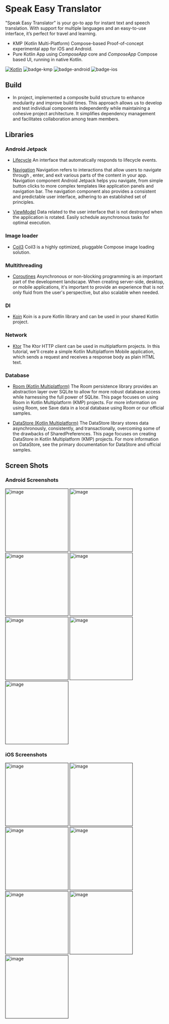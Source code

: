 # Speak Easy Translator

"Speak Easy Translator" is your go-to app for instant text and speech translation. With support for
multiple languages and an easy-to-use interface, it’s perfect for travel and learning.

- KMP (Kotlin Multi-Platform) Compose-based Proof-of-concept experimental app for iOS and Android.
- Pure Kotlin App using _ComposeApp_ core and _ComposeApp_ Compose based UI, running in native
  Kotlin.

[![Kotlin](https://img.shields.io/badge/Kotlin-2.0.21-blue.svg?style=flat&logo=kotlin)](https://kotlinlang.org)
![badge-kmp](https://img.shields.io/badge/KMP-1.6.11-blue)
![badge-android](http://img.shields.io/badge/platform-android-6EDB8D.svg?style=flat)
![badge-ios](http://img.shields.io/badge/platform-ios-CDCDCD.svg?style=flat)

## Build

* In project, implemented a composite build structure to enhance modularity and improve
build times. This approach allows us to develop and test individual components independently while
maintaining a cohesive project architecture. It simplifies dependency management and facilitates
collaboration among team members.

## Libraries

### Android Jetpack

* [Lifecycle](https://developer.android.com/topic/libraries/architecture/lifecycle) An interface
  that automatically responds to lifecycle events.

* [Navigation](https://developer.android.com/guide/navigation?gclsrc=aw.ds&gclid=Cj0KCQiA09eQBhCxARIsAAYRiymyM6hTEs0cGr5ZCXOWtLhVUwDK1O86vf8V_Uq2DWvVYNFZwPFznzAaAllMEALw_wcB)
  Navigation refers to interactions that allow users to navigate through , enter, and exit various
  parts of the content in your app. Navigation component Android Jetpack helps you navigate, from
  simple button clicks to more complex templates like application panels and navigation bar. The
  navigation component also provides a consistent and predictable user interface, adhering to an
  established set of principles.

* [ViewModel](https://developer.android.com/topic/libraries/architecture/viewmodel) Data related to
  the user interface that is not destroyed when the application is rotated. Easily schedule
  asynchronous tasks for optimal execution.

### Image loader

* [Coil3](https://skydoves.github.io/landscapist/coil3/) Coil3 is a highly optimized,
  pluggable Compose image loading solution.

### Multithreading

* [Coroutines](https://kotlinlang.org/docs/coroutines-overview.html) Asynchronous or non-blocking
  programming is an important part of the development landscape. When creating server-side, desktop,
  or mobile applications, it's important to provide an experience that is not only fluid from the
  user's perspective, but also scalable when needed.

### DI

* [Koin](https://insert-koin.io/docs/reference/koin-mp/kmp/)
  Koin is a pure Kotlin library and can be used in your shared Kotlin project.

### Network

* [Ktor](https://ktor.io/docs/client-create-multiplatform-application.html)
  The Ktor HTTP client can be used in multiplatform projects. In this tutorial, we'll create a
  simple Kotlin Multiplatform Mobile application, which sends a request and receives a response body
  as plain HTML text.

### Database

* [Room (Kotlin Multiplatform)](https://developer.android.com/kotlin/multiplatform/room) The Room
  persistence library provides an abstraction layer over SQLite to allow for more robust database
  access while harnessing the full power of SQLite. This page focuses on using Room in Kotlin
  Multiplatform (KMP) projects. For more information on using Room, see Save data in a local
  database using Room or our official samples.

* [DataStore (Kotlin Multiplatform)](https://developer.android.com/kotlin/multiplatform/datastore)
  The DataStore library stores data asynchronously, consistently, and transactionally, overcoming
  some of the drawbacks of SharedPreferences. This page focuses on creating DataStore in Kotlin
  Multiplatform (KMP) projects. For more information on DataStore, see the primary documentation for
  DataStore and official samples.

## Screen Shots

### Android Screenshots

[<img width="200" alt="image" src="https://github.com/yusuf0405/SpeakEasy/blob/master/assets/screenshots/android/dark_main_screen.png">]()
[<img width="200" alt="image" src="https://github.com/yusuf0405/SpeakEasy/blob/master/assets/screenshots/android/dark_history_screen.png">]()
[<img width="200" alt="image" src="https://github.com/yusuf0405/SpeakEasy/blob/master/assets/screenshots/android/dark_setting_screen.png">]()
[<img width="200" alt="image" src="https://github.com/yusuf0405/SpeakEasy/blob/master/assets/screenshots/android/dark_camera_screen.png">]()
[<img width="200" alt="image" src="https://github.com/yusuf0405/SpeakEasy/blob/master/assets/screenshots/android/dark_theme_screen.png">]()
[<img width="200" alt="image" src="https://github.com/yusuf0405/SpeakEasy/blob/master/assets/screenshots/android/dark_about_app_screen.png">]()
[<img width="200" alt="image" src="https://github.com/yusuf0405/SpeakEasy/blob/master/assets/screenshots/android/dark_language_dialog.png">]()

### iOS Screenshots

[<img width="200" alt="image" src="https://github.com/yusuf0405/SpeakEasy/blob/master/assets/screenshots/ios/light_main_screen.png">]()
[<img width="200" alt="image" src="https://github.com/yusuf0405/SpeakEasy/blob/master/assets/screenshots/ios/light_history_screen.png">]()
[<img width="200" alt="image" src="https://github.com/yusuf0405/SpeakEasy/blob/master/assets/screenshots/ios/light_setting_screen.png">]()
[<img width="200" alt="image" src="https://github.com/yusuf0405/SpeakEasy/blob/master/assets/screenshots/ios/light_theme_screen.png">]()
[<img width="200" alt="image" src="https://github.com/yusuf0405/SpeakEasy/blob/master/assets/screenshots/ios/light_rate_app_screen.png">]()
[<img width="200" alt="image" src="https://github.com/yusuf0405/SpeakEasy/blob/master/assets/screenshots/ios/light_about_app_screen.png">]()
[<img width="200" alt="image" src="https://github.com/yusuf0405/SpeakEasy/blob/master/assets/screenshots/ios/light_language_dialog.png">]()

